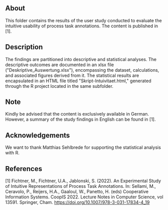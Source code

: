 ## About
This folder contains the results of the user study conducted to evaluate the intuitive usability of process task annotations. The content is published in [1].

## Description
The findings are partitioned into descriptive and statistical analyses.
The descriptive outcomes are documented in an xlsx file ("Deskriptive_Auswertung.xlsx"), encompassing the dataset, calculations, and associated figures derived from it.
The statistical results are encapsulated in an HTML file titled "Skript-Intuivitaet.html," generated through the R project located in the same subfolder.

## Note
Kindly be advised that the content is exclusively available in German. However, a summary of the study findings in English can be found in [1].

## Acknowledgements
We want to thank Matthias Sehlbrede for supporting the statistical analysis with R.

## References
[1] Fichtner, M., Fichtner, U.A., Jablonski, S. (2022). An Experimental Study of Intuitive Representations of Process Task Annotations. In: Sellami, M., Ceravolo, P., Reijers, H.A., Gaaloul, W., Panetto, H. (eds) Cooperative Information Systems. CoopIS 2022. Lecture Notes in Computer Science, vol 13591. Springer, Cham. https://doi.org/10.1007/978-3-031-17834-4_19